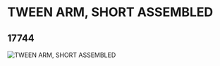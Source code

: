 # TWEEN ARM, SHORT ASSEMBLED
## 17744
![TWEEN ARM, SHORT ASSEMBLED](https://lc-www-live-s.legocdn.com/media/bricks/5/2/6077990.jpg)